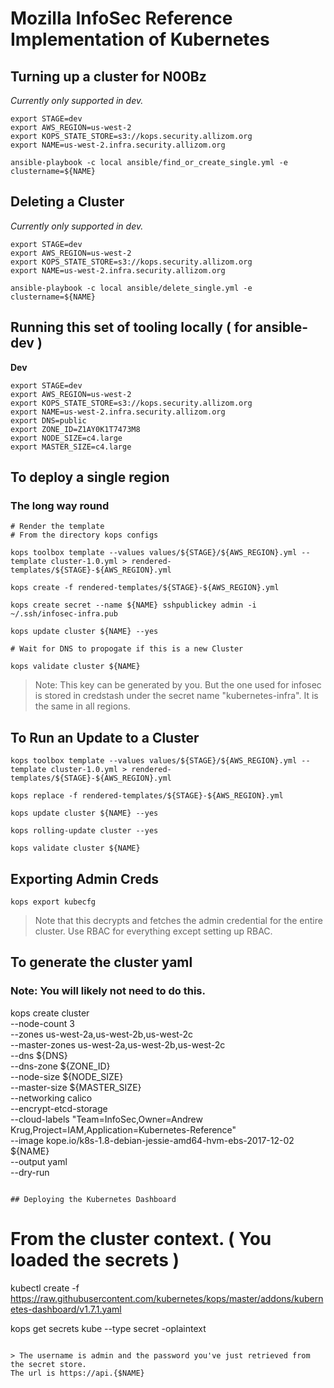 # Mozilla InfoSec Reference Implementation of Kubernetes

## Turning up a cluster for N00Bz

_Currently only supported in dev._

```
export STAGE=dev
export AWS_REGION=us-west-2
export KOPS_STATE_STORE=s3://kops.security.allizom.org
export NAME=us-west-2.infra.security.allizom.org

ansible-playbook -c local ansible/find_or_create_single.yml -e clustername=${NAME}
```

## Deleting a Cluster

_Currently only supported in dev._

```
export STAGE=dev
export AWS_REGION=us-west-2
export KOPS_STATE_STORE=s3://kops.security.allizom.org
export NAME=us-west-2.infra.security.allizom.org

ansible-playbook -c local ansible/delete_single.yml -e clustername=${NAME}
```

## Running this set of tooling locally ( for ansible-dev )

__Dev__

```
export STAGE=dev
export AWS_REGION=us-west-2
export KOPS_STATE_STORE=s3://kops.security.allizom.org
export NAME=us-west-2.infra.security.allizom.org
export DNS=public
export ZONE_ID=Z1AY0K1T7473M8
export NODE_SIZE=c4.large
export MASTER_SIZE=c4.large
```

## To deploy a single region

### The long way round
```
# Render the template
# From the directory kops configs

kops toolbox template --values values/${STAGE}/${AWS_REGION}.yml --template cluster-1.0.yml > rendered-templates/${STAGE}-${AWS_REGION}.yml

kops create -f rendered-templates/${STAGE}-${AWS_REGION}.yml

kops create secret --name ${NAME} sshpublickey admin -i ~/.ssh/infosec-infra.pub

kops update cluster ${NAME} --yes

# Wait for DNS to propogate if this is a new Cluster

kops validate cluster ${NAME}

```

> Note: This key can be generated by you.  But the one used for infosec is stored in credstash
under the secret name "kubernetes-infra".  It is the same in all regions.

## To Run an Update to a Cluster

```
kops toolbox template --values values/${STAGE}/${AWS_REGION}.yml --template cluster-1.0.yml > rendered-templates/${STAGE}-${AWS_REGION}.yml

kops replace -f rendered-templates/${STAGE}-${AWS_REGION}.yml

kops update cluster ${NAME} --yes

kops rolling-update cluster --yes

kops validate cluster ${NAME}

```

## Exporting Admin Creds

```
kops export kubecfg
```
> Note that this decrypts and fetches the admin credential for the entire cluster.  Use RBAC for everything except setting up RBAC.

## To generate the cluster yaml
### Note: You will likely not need to do this.

kops create cluster \
--node-count 3 \
--zones us-west-2a,us-west-2b,us-west-2c \
--master-zones us-west-2a,us-west-2b,us-west-2c \
--dns ${DNS} \
--dns-zone ${ZONE_ID} \
--node-size ${NODE_SIZE} \
--master-size ${MASTER_SIZE} \
--networking calico \
--encrypt-etcd-storage \
--cloud-labels "Team=InfoSec,Owner=Andrew Krug,Project=IAM,Application=Kubernetes-Reference" \
--image kope.io/k8s-1.8-debian-jessie-amd64-hvm-ebs-2017-12-02 \
${NAME} \
--output yaml \
--dry-run
  ```

## Deploying the Kubernetes Dashboard

```
# From the cluster context.  ( You loaded the secrets )

kubectl create -f https://raw.githubusercontent.com/kubernetes/kops/master/addons/kubernetes-dashboard/v1.7.1.yaml

kops get secrets kube --type secret -oplaintext

```

> The username is admin and the password you've just retrieved from the secret store.  
The url is https://api.{$NAME}
